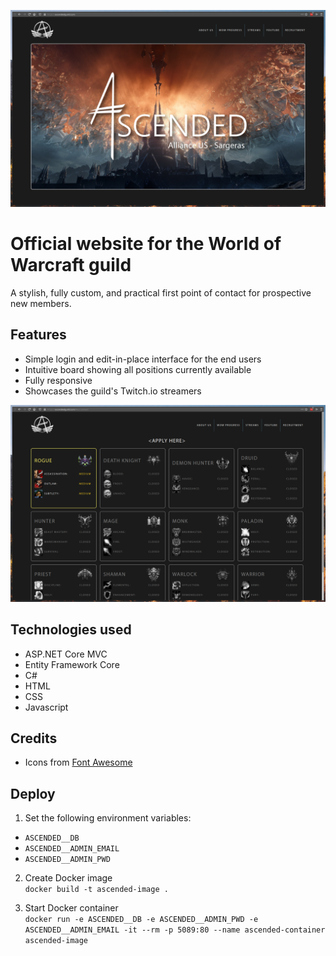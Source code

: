 ![Front Page](readme-main.png)

# Official website for the World of Warcraft guild <Ascended>

A stylish, fully custom, and practical first point of contact for prospective new members.

## Features
- Simple login and edit-in-place interface for the end users
- Intuitive board showing all positions currently available
- Fully responsive
- Showcases the guild's Twitch.io streamers

![Recruitment Page](readme-recruitment.png)

## Technologies used
- ASP.NET Core MVC
- Entity Framework Core
- C#
- HTML
- CSS
- Javascript

## Credits
- Icons from [Font Awesome](https://fontawesome.com/)

## Deploy
1. Set the following environment variables:
- `ASCENDED__DB`
- `ASCENDED__ADMIN_EMAIL`
- `ASCENDED__ADMIN_PWD`

2. Create Docker image  
`docker build -t ascended-image .`

3. Start Docker container  
`docker run -e ASCENDED__DB -e ASCENDED__ADMIN_PWD -e ASCENDED__ADMIN_EMAIL -it --rm -p 5089:80 --name ascended-container ascended-image`
